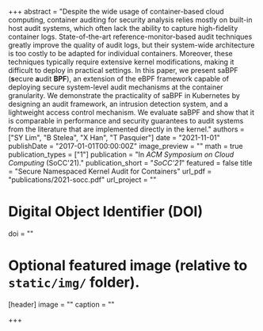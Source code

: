 +++
abstract = "Despite the wide usage of container-based cloud computing, container auditing for security analysis relies mostly on built-in host audit systems, which often lack the ability to capture high-fidelity container logs. State-of-the-art reference-monitor-based audit techniques greatly improve the quality of audit logs, but their system-wide architecture is too costly to be adapted for individual containers. Moreover, these techniques typically require extensive kernel modifications, making it difficult to deploy in practical settings. In this paper, we present saBPF (**s**ecure **a**udit **BPF**), an extension of the eBPF framework capable of deploying secure system-level audit mechanisms at the container granularity. We demonstrate the practicality of saBPF in Kubernetes by designing an audit framework, an intrusion detection system, and a lightweight access control mechanism. We evaluate saBPF and show that it is comparable in performance and security guarantees to audit systems from the literature that are implemented directly in the kernel."
authors = ["SY Lim", "B Stelea", "X Han", "T Pasquier"]
date = "2021-11-01"
publishDate = "2017-01-01T00:00:00Z"
image_preview = ""
math = true
publication_types = ["1"]
publication = "In *ACM Symposium on Cloud Computing* (SoCC'21)."
publication_short = "*SoCC'21*"
featured = false
title = "Secure Namespaced Kernel Audit for Containers"
url_pdf = "publications/2021-socc.pdf"
url_project = ""

# Digital Object Identifier (DOI)
doi = ""

# Optional featured image (relative to `static/img/` folder).
[header]
image = ""
caption = ""

+++
